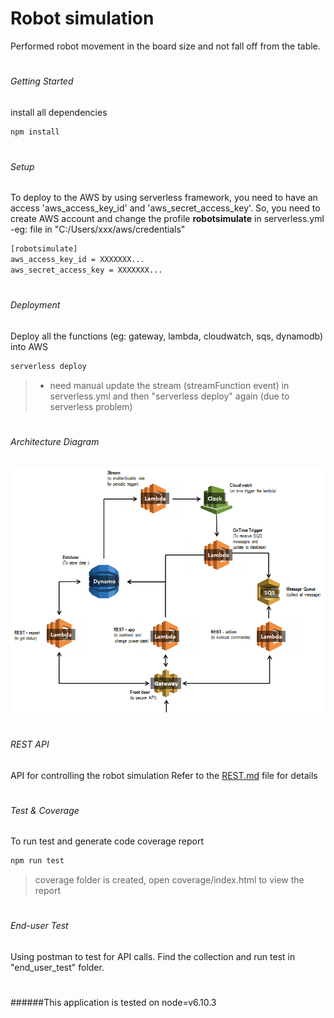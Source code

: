 # Robot simulation

Performed robot movement in the board size and not fall off from the table.

#
###### Getting Started
install all dependencies
```sh
npm install
```

#
###### Setup
To deploy to the AWS by using serverless framework, you need to have an access 'aws_access_key_id' and 'aws_secret_access_key'.
So, you need to create AWS account and change the profile **robotsimulate** in serverless.yml
-eg: file in "C:/Users/xxx/aws/credentials"
```sh 
[robotsimulate]
aws_access_key_id = XXXXXXX...
aws_secret_access_key = XXXXXXX...
```

#
###### Deployment
Deploy all the functions (eg: gateway, lambda, cloudwatch, sqs, dynamodb) into AWS
```sh
serverless deploy
```
> * need manual update the stream (streamFunction event) in serverless.yml and then "serverless deploy" again (due to serverless problem)

#
###### Architecture Diagram
![Alt text](./architecture.png "Architecture")

#
###### REST API
API for controlling the robot simulation
Refer to the [REST.md](REST.md) file for details

#
###### Test & Coverage
To run test and generate code coverage report 
```sh
npm run test  
```
> coverage folder is created, open coverage/index.html to view the report

#
###### End-user Test
Using postman to test for API calls.
Find the collection and run test in "end_user_test" folder.

#
######This application is tested on node=v6.10.3